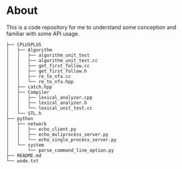# About 

This is a code repository  for me to understand some conception and familiar with some API usage.

	├── CPLUSPLUS
	│   ├── Algorithm
	│   │   ├── algorithm_unit_test
	│   │   ├── algorithm_unit_test.cc
	│   │   ├── get_first_follow.cc
	│   │   ├── get_first_follow.h
	│   │   ├── re_to_nfa.cc
	│   │   └── re_to_nfa.hpp
	│   ├── catch.hpp
	│   ├── Compiler
	│   │   ├── lexical_analyzer.cpp
	│   │   ├── lexical_analyzer.h
	│   │   └── lexical_unit_test.cc
	│   └── STL.h
	├── python
	│   ├── network
	│   │   ├── echo_client.py
	│   │   ├── echo_muliprocess_server.py
	│   │   └── echo_single_process_server.py
	│   └── system
	│       └── parse_command_line_option.py
	├── README.md
	└── wode.txt

